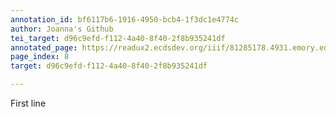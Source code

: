 ```yaml
---
annotation_id: bf6117b6-1916-4950-bcb4-1f3dc1e4774c
author: Joanna's Github
tei_target: d96c9efd-f112-4a40-8f40-2f8b935241df
annotated_page: https://readux2.ecdsdev.org/iiif/81285178.4931.emory.edu/canvas/81285178.4931.emory.edu$9
page_index: 8
target: d96c9efd-f112-4a40-8f40-2f8b935241df

---
```

<p>First line</p>